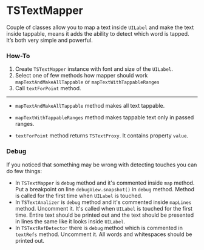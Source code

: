 TSTextMapper
===

Couple of classes allow you to map a text inside `UILabel` and make the text inside tappable, means it adds the ability to detect which word is tapped. It’s both very simple and powerful.

### How-To

1. Create `TSTextMapper` instance with font and size of the `UILabel`.
2. Select one of few methods how mapper should work `mapTextAndMakeAllTappable` or `mapTextWithTappableRanges`
3. Call `textForPoint` method.


---
- `mapTextAndMakeAllTappable` method makes all text tappable.

- `mapTextWithTappableRanges` method makes tappable text only in passed ranges.

- `textForPoint` method returns `TSTextProxy`. It contains property `value`.

### Debug

If you noticed that something may be wrong with detecting touches you can do few things:

- In `TSTextMapper` is `debug` method and it's commented inside `map` method. Put a breakpoint on line `debugView.snapshot()` in `debug` method. Method is called for the first time when `UILabel` is touched.
- In `TSTextAnalizer` is `debug` method and it's commented inside `mapLines` method. Uncomment it. It's called when `UILabel` is touched for the first time. Entire text should be printed out and the text should be presented in lines the same like it looks inside `UILabel`.
- In `TSTextRefDetector` there is `debug` method which is commented in `textRefs` method. Uncomment it. All words and whitespaces should be printed out.